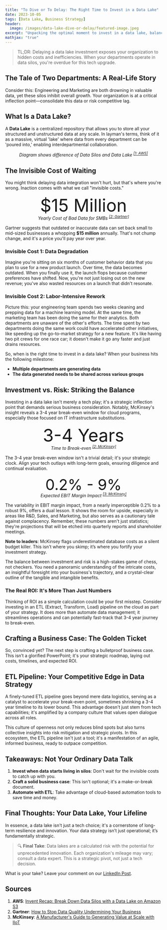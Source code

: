 ```yaml
---
title: "To Dive or To Delay: The Right Time to Invest in a Data Lake"
date: 2023-10-05
tags: [Data Lake, Business Strategy]
header:
  image: /images/data-lake-dive-or-delay/featured-image.jpeg
excerpt: "Unpacking the optimal moment to invest in a data lake, balancing investment, risk, and interdepartmental needs."
mathjax: "true"
---
```


> TL;DR: Delaying a data lake investment exposes your organization to hidden costs and inefficiencies. When your departments operate in data silos, you're overdue for this tech upgrade.

## The Tale of Two Departments: A Real-Life Story

Consider this: Engineering and Marketing are both drowning in valuable data, yet these silos inhibit overall growth. Your organization is at a critical inflection point—consolidate this data or risk competitive lag.

## What Is a Data Lake?

A **Data Lake** is a centralized repository that allows you to store all your structured and unstructured data at any scale. In layman's terms, think of it as a massive, virtual 'lake' where data from every department can be 'poured into,' enabling interdepartmental collaboration.

<img href="images/data-lake-dive-or-delay/Data-silos-limit-the-value-of-your-data-diagram.png">
<div style="text-align: center; margin-bottom: 2%;"><i>Diagram shows difference of Data Silos and Data Lake <sup><a href="https://aws.amazon.com/blogs/storage/aws-reinvent-recap-break-down-data-silos-with-a-data-lake-on-amazon-s3/" target="_blank">[1: AWS]</a></sup></i></div>

## The Invisible Cost of Waiting 

You might think delaying data integration won't hurt, but that's where you're wrong. Inaction comes with what we call "invisible costs."

<div style="font-size: 4em; text-align: center; margin-bottom: -1%;">$15 Million</div>
<div style="text-align: center; margin-bottom: 2%;"><i>Yearly Cost of Bad Data for SMBs <sup><a href="https://www.gartner.com/smarterwithgartner/how-to-stop-data-quality-undermining-your-business" target="_blank">[2: Gartner]</a></sup></i></div>

Gartner suggests that outdated or inaccurate data can set back small to mid-sized businesses a whopping <strong>$15 million</strong> annually.  That's not chump change, and it's a price you'll pay year over year.

### Invisible Cost 1: Data Degradation

Imagine you're sitting on six months of customer behavior data that you plan to use for a new product launch. Over time, the data becomes outdated. When you finally use it, the launch flops because customer preferences have shifted. Now, you're not just losing out on the new revenue; you've also wasted resources on a launch that didn't resonate. 

### Invisible Cost 2: Labor-Intensive Rework

Picture this: your engineering team spends two weeks cleaning and prepping data for a machine learning model. At the same time, the marketing team has been doing the same for their analytics. Both departments are unaware of the other's efforts. The time spent by two departments doing the same work could have accelerated other initiatives, like speeding up the go-to-market strategy for a new feature. It's like having two pit crews for one race car; it doesn't make it go any faster and just drains resources.

So, when is the right time to invest in a data lake? When your business hits the following milestone:

- **Multiple departments are generating data**
- **The data generated needs to be shared across various groups**

## Investment vs. Risk: Striking the Balance

Investing in a data lake isn't merely a tech play; it's a strategic inflection point that demands serious business consideration. Notably, McKinsey's insight reveals a 3-4 year break-even window for cloud programs, especially those focused on IT infrastructure substitutions.

<div style="font-size: 4em; text-align: center; margin-bottom: -1%;">3-4 Years</div>
<div style="text-align: center; margin-bottom: 2%;"><i>Time to Break-even <sup><a href="https://www.mckinsey.com/~/media/mckinsey/business%20functions/mckinsey%20digital/our%20insights/a%20manufacturers%20guide%20to%20generating%20value%20at%20scale%20with%20iiot/leveraging-industrial-iot-and-advanced-technologies-for-digital-transformation.pdf" target="_blank">[2: McKinsey]</a></sup></i></div>

The 3-4 year break-even window isn't a trivial detail; it's your strategic clock. Align your tech outlays with long-term goals, ensuring diligence and continual evaluation.

<div style="font-size: 48px; text-align: center; margin-bottom: -1%;">0.2% - 9%</div>
<div style="text-align: center;margin-bottom: 2%;"><i>Expected EBIT Margin Impact <sup><a href="https://www.mckinsey.com/~/media/mckinsey/business%20functions/mckinsey%20digital/our%20insights/a%20manufacturers%20guide%20to%20generating%20value%20at%20scale%20with%20iiot/leveraging-industrial-iot-and-advanced-technologies-for-digital-transformation.pdf" target="_blank">[3: McKinsey]</a></sup></i></div>

The variability in EBIT margin impact, from a nearly imperceptible 0.2% to a robust 9%, offers a dual lesson. It shows the room for upside, especially in areas like R&D, Sales, and Marketing, but also serves as a cautionary tale against complacency. Remember, these numbers aren't just statistics; they're projections that will be etched into quarterly reports and shareholder meetings.

**Note to leaders**: McKinsey flags underestimated database costs as a silent budget killer. This isn't where you skimp; it’s where you fortify your investment strategy.

The balance between investment and risk is a high-stakes game of chess, not checkers. You need a panoramic understanding of the intricate costs, an insightful foresight into your business's trajectory, and a crystal-clear outline of the tangible and intangible benefits.

### The Real ROI: It's More Than Just Numbers

Thinking of ROI as a simple calculation could be your first misstep. Consider investing in an ETL (Extract, Transform, Load) pipeline on the cloud as part of your strategy. It does more than automate data management; it streamlines operations and can potentially fast-track that 3-4 year journey to break-even.

## Crafting a Business Case: The Golden Ticket

So, convinced yet? The next step is crafting a bulletproof business case. This isn’t a glorified PowerPoint; it's your strategic roadmap, laying out costs, timelines, and expected ROI.
## ETL Pipeline: Your Competitive Edge in Data Strategy
A finely-tuned ETL pipeline goes beyond mere data logistics, serving as a catalyst to accelerate your break-even point, sometimes shrinking a 3-4 year timeline to its lower bound. This advantage doesn't just stem from tech capabilities; it's amplified by a company culture that values open dialogue across all roles.

This culture of openness not only reduces blind spots but also turns collective insights into risk mitigation and strategic pivots. In this ecosystem, the ETL pipeline isn't just a tool; it's a manifestation of an agile, informed business, ready to outpace competition.

## Takeaways: Not Your Ordinary Data Talk

1. **Invest when data starts living in silos**: Don't wait for the invisible costs to catch up with you.
2. **Craft a solid business case**: This isn't optional; it's a make-or-break document.
3. **Automate with ETL**: Take advantage of cloud-based automation tools to save time and money.

## Final Thoughts: Your Data Lake, Your Lifeline

In essence, a data lake isn't just a tech choice; it's a cornerstone of long-term resilience and innovation. Your data strategy isn’t just operational; it’s fundamentally strategic.

> 🔍 **Final Take**: Data lakes are a calculated risk with the potential for unprecedented innovation. Each organization's mileage may vary; consult a data expert. This is a strategic pivot, not just a tech decision.

What is your take? Leave your comment on our [LinkedIn Post](https://www.linkedin.com/posts/mbellatini_datalake-businessintelligence-cloudcomputing-activity-7115420839017099265-DPFb?utm_source=share&utm_medium=member_desktop).

## Sources

1. **AWS**: [Invent Recap: Break Down Data Silos with a Data Lake on Amazon S3](https://aws.amazon.com/blogs/storage/aws-reinvent-recap-break-down-data-silos-with-a-data-lake-on-amazon-s3/)
2. **Gartner**: [How to Stop Data Quality Undermining Your Business](https://www.gartner.com/smarterwithgartner/how-to-stop-data-quality-undermining-your-business)
3. **McKinsey**: [A Manufacturer's Guide to Generating Value at Scale with IIoT](https://www.mckinsey.com/~/media/mckinsey/business%20functions/mckinsey%20digital/our%20insights/a%20manufacturers%20guide%20to%20generating%20value%20at%20scale%20with%20iiot/leveraging-industrial-iot-and-advanced-technologies-for-digital-transformation.pdf)
